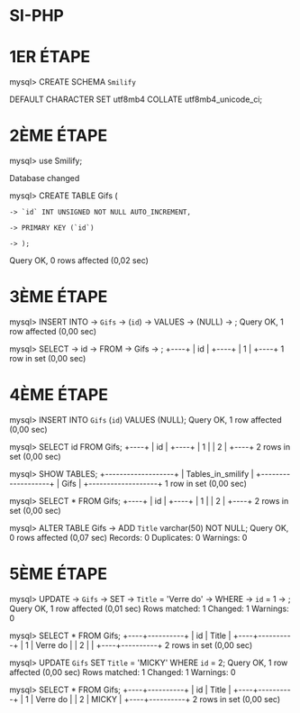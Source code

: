 # SI-PHP


# 1ER ÉTAPE
mysql> CREATE SCHEMA `Smilify` 

DEFAULT CHARACTER SET utf8mb4 COLLATE utf8mb4_unicode_ci;




# 2ÈME ÉTAPE

mysql> use Smilify;

Database changed

mysql> CREATE TABLE Gifs (

    -> `id` INT UNSIGNED NOT NULL AUTO_INCREMENT,
    
    -> PRIMARY KEY (`id`)
    
    -> );
    
Query OK, 0 rows affected (0,02 sec)

# 3ÈME ÉTAPE

mysql> INSERT INTO 
    -> `Gifs`
    -> (`id`)
    -> VALUES
    -> (NULL)
    -> ;
Query OK, 1 row affected (0,00 sec)

mysql> SELECT
    -> id
    -> FROM
    -> Gifs
    -> ;
+----+
| id |
+----+
|  1 |
+----+
1 row in set (0,00 sec)

# 4ÈME ÉTAPE

mysql> INSERT INTO  `Gifs` (`id`) VALUES (NULL);
Query OK, 1 row affected (0,00 sec)

mysql> SELECT id FROM Gifs;
+----+
| id |
+----+
|  1 |
|  2 |
+----+
2 rows in set (0,00 sec)

mysql> SHOW TABLES;
+-------------------+
| Tables_in_smilify |
+-------------------+
| Gifs              |
+-------------------+
1 row in set (0,00 sec)

mysql> SELECT * FROM Gifs;
+----+
| id |
+----+
|  1 |
|  2 |
+----+
2 rows in set (0,00 sec)

mysql> ALTER TABLE Gifs
    -> ADD `Title` varchar(50) NOT NULL;
Query OK, 0 rows affected (0,07 sec)
Records: 0  Duplicates: 0  Warnings: 0


# 5ÈME ÉTAPE


mysql> UPDATE
    -> `Gifs`
    -> SET
    -> `Title` = 'Verre do'
    -> WHERE
    -> `id` = 1
    -> ;
Query OK, 1 row affected (0,01 sec)
Rows matched: 1  Changed: 1  Warnings: 0

mysql> SELECT * FROM Gifs;
+----+----------+
| id | Title    |
+----+----------+
|  1 | Verre do |
|  2 |          |
+----+----------+
2 rows in set (0,00 sec)

mysql> UPDATE `Gifs` SET `Title` = 'MICKY' WHERE `id` = 2;
Query OK, 1 row affected (0,00 sec)
Rows matched: 1  Changed: 1  Warnings: 0

mysql> SELECT * FROM Gifs;
+----+----------+
| id | Title    |
+----+----------+
|  1 | Verre do |
|  2 | MICKY    |
+----+----------+
2 rows in set (0,00 sec)

